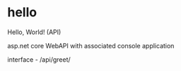 # hello
Hello, World! (API)

asp.net core WebAPI with associated console application

interface - /api/greet/
